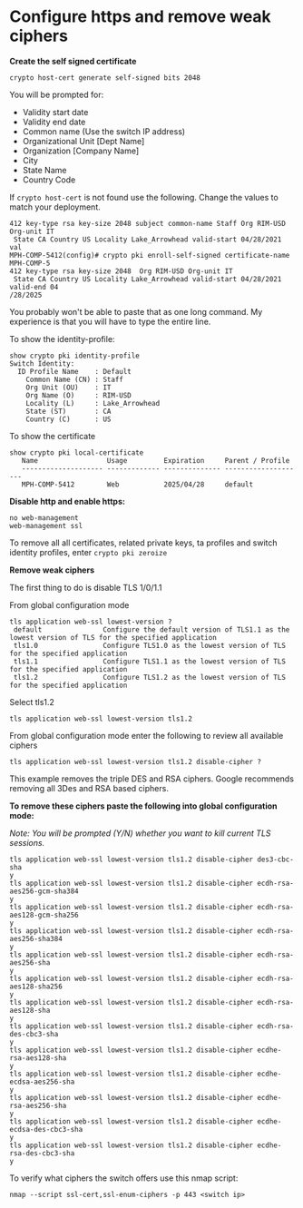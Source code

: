 # Configure https and remove weak ciphers

**Create the self signed certificate**
```
crypto host-cert generate self-signed bits 2048
```
You will be prompted for:
* Validity start date
* Validity end date
* Common name (Use the switch IP address)
* Organizational Unit [Dept Name]
* Organization [Company Name]
* City
* State Name
* Country Code

If `crypto host-cert` is not found use the following. Change the values to match your deployment.

``` crypto pki enroll-self-signed certificate-name MPH-MDF-5
412 key-type rsa key-size 2048 subject common-name Staff Org RIM-USD Org-unit IT
 State CA Country US Locality Lake_Arrowhead valid-start 04/28/2021 val
MPH-COMP-5412(config)# crypto pki enroll-self-signed certificate-name MPH-COMP-5
412 key-type rsa key-size 2048  Org RIM-USD Org-unit IT
 State CA Country US Locality Lake_Arrowhead valid-start 04/28/2021 valid-end 04
/28/2025
```
You probably won't be able to paste that as one long command. My experience is that you will have to type the entire line.

To show the identity-profile:
```
show crypto pki identity-profile
Switch Identity:
  ID Profile Name    : Default
    Common Name (CN) : Staff
    Org Unit (OU)    : IT
    Org Name (O)     : RIM-USD
    Locality (L)     : Lake_Arrowhead
    State (ST)       : CA
    Country (C)      : US
```

To show the certificate
```
show crypto pki local-certificate
   Name                 Usage         Expiration     Parent / Profile
   -------------------- ------------- -------------- --------------------
   MPH-COMP-5412        Web           2025/04/28     default
```

**Disable http and enable https:**
```
no web-management
web-management ssl
```

To remove all all certificates, related private keys, ta profiles and switch identity profiles, enter
`crypto pki zeroize`

**Remove weak ciphers**

The first thing to do is disable TLS 1/0/1.1

From global configuration mode

```
tls application web-ssl lowest-version ?
 default               Configure the default version of TLS1.1 as the lowest version of TLS for the specified application
 tls1.0                Configure TLS1.0 as the lowest version of TLS for the specified application
 tls1.1                Configure TLS1.1 as the lowest version of TLS for the specified application
 tls1.2                Configure TLS1.2 as the lowest version of TLS for the specified application
```
Select tls1.2

```
tls application web-ssl lowest-version tls1.2 
```

From global configuration mode enter the following to review all available ciphers
```
tls application web-ssl lowest-version tls1.2 disable-cipher ?
```

This example removes the triple DES and RSA ciphers. Google recommends removing all 3Des and RSA based ciphers.

**To remove these ciphers paste the following into global configuration mode:**

*Note: You will be prompted (Y/N) whether you want to kill current TLS sessions.*

```
tls application web-ssl lowest-version tls1.2 disable-cipher des3-cbc-sha
y
tls application web-ssl lowest-version tls1.2 disable-cipher ecdh-rsa-aes256-gcm-sha384
y
tls application web-ssl lowest-version tls1.2 disable-cipher ecdh-rsa-aes128-gcm-sha256
y
tls application web-ssl lowest-version tls1.2 disable-cipher ecdh-rsa-aes256-sha384
y
tls application web-ssl lowest-version tls1.2 disable-cipher ecdh-rsa-aes256-sha
y
tls application web-ssl lowest-version tls1.2 disable-cipher ecdh-rsa-aes128-sha256
y
tls application web-ssl lowest-version tls1.2 disable-cipher ecdh-rsa-aes128-sha
y
tls application web-ssl lowest-version tls1.2 disable-cipher ecdh-rsa-des-cbc3-sha
y
tls application web-ssl lowest-version tls1.2 disable-cipher ecdhe-rsa-aes128-sha
y
tls application web-ssl lowest-version tls1.2 disable-cipher ecdhe-ecdsa-aes256-sha
y
tls application web-ssl lowest-version tls1.2 disable-cipher ecdhe-rsa-aes256-sha
y
tls application web-ssl lowest-version tls1.2 disable-cipher ecdhe-ecdsa-des-cbc3-sha
y
tls application web-ssl lowest-version tls1.2 disable-cipher ecdhe-rsa-des-cbc3-sha
y
```

To verify what ciphers the switch offers use this nmap script:
```
nmap --script ssl-cert,ssl-enum-ciphers -p 443 <switch ip>
```

